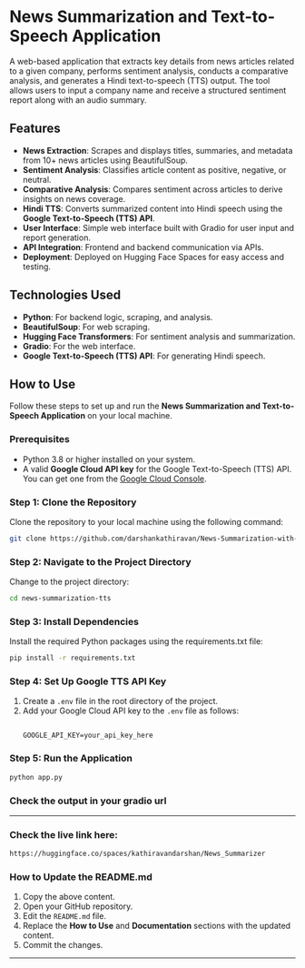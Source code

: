 # News Summarization and Text-to-Speech Application

A web-based application that extracts key details from news articles related to a given company, performs sentiment analysis, conducts a comparative analysis, and generates a Hindi text-to-speech (TTS) output. The tool allows users to input a company name and receive a structured sentiment report along with an audio summary.

## Features
- **News Extraction**: Scrapes and displays titles, summaries, and metadata from 10+ news articles using BeautifulSoup.
- **Sentiment Analysis**: Classifies article content as positive, negative, or neutral.
- **Comparative Analysis**: Compares sentiment across articles to derive insights on news coverage.
- **Hindi TTS**: Converts summarized content into Hindi speech using the **Google Text-to-Speech (TTS) API**.
- **User Interface**: Simple web interface built with Gradio for user input and report generation.
- **API Integration**: Frontend and backend communication via APIs.
- **Deployment**: Deployed on Hugging Face Spaces for easy access and testing.

## Technologies Used
- **Python**: For backend logic, scraping, and analysis.
- **BeautifulSoup**: For web scraping.
- **Hugging Face Transformers**: For sentiment analysis and summarization.
- **Gradio**: For the web interface.
- **Google Text-to-Speech (TTS) API**: For generating Hindi speech.

## How to Use

Follow these steps to set up and run the **News Summarization and Text-to-Speech Application** on your local machine.

### Prerequisites
- Python 3.8 or higher installed on your system.
- A valid **Google Cloud API key** for the Google Text-to-Speech (TTS) API. You can get one from the [Google Cloud Console](https://console.cloud.google.com/).

### Step 1: Clone the Repository
Clone the repository to your local machine using the following command:
```bash
git clone https://github.com/darshankathiravan/News-Summarization-with-sentiment-Analysis.git
```
### Step 2: Navigate to the Project Directory
Change to the project directory:
```bash
cd news-summarization-tts
```
### Step 3: Install Dependencies
Install the required Python packages using the requirements.txt file:
```bash
pip install -r requirements.txt
```
### Step 4: Set Up Google TTS API Key
1. Create a `.env` file in the root directory of the project.
2. Add your Google Cloud API key to the `.env` file as follows:
   ```plaintext
   
   GOOGLE_API_KEY=your_api_key_here
   
### Step 5: Run the Application
``` bash
python app.py
```
### Check the output in your gradio url
---
### Check the live link here:
```bash
https://huggingface.co/spaces/kathiravandarshan/News_Summarizer
```
### **How to Update the README.md**
1. Copy the above content.
2. Open your GitHub repository.
3. Edit the `README.md` file.
4. Replace the **How to Use** and **Documentation** sections with the updated content.
5. Commit the changes.

---



